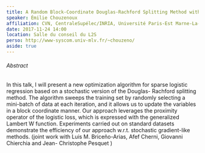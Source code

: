 ```yaml
---
title: A Random Block-Coordinate Douglas-Rachford Splitting Method with Low Computational Complexity for Binary Logistic Regression
speaker: Émilie Chouzenoux
affiliation: CVN, CentraleSupélec/INRIA, Université Paris-Est Marne-La-Vallée
date: 2017-11-24 14:00
location: Salle du conseil du L2S
perso: http://www-syscom.univ-mlv.fr/~chouzeno/
aside: true
---
```


###### Abstract
In this talk, I will present a new optimization algorithm for sparse
logistic regression based on a stochastic version of the Douglas-
Rachford splitting method. The algorithm sweeps the training set by
randomly selecting a mini-batch of data at each iteration, and it
allows us to update the variables in a block coordinate manner. Our
approach leverages the proximity operator of the logistic loss, which
is expressed with the generalized Lambert W function. Experiments
carried out on standard datasets demonstrate the efficiency of our
approach w.r.t. stochastic gradient-like methods. (joint work with
Luis M. Briceño-Arias, Afef Cherni, Giovanni Chierchia and Jean-
Christophe Pesquet )